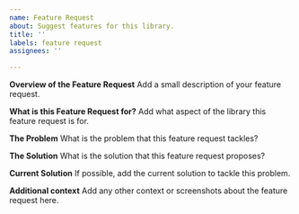 ```yaml
---
name: Feature Request
about: Suggest features for this library.
title: ''
labels: feature request
assignees: ''

---
```


**Overview of the Feature Request**
Add a small description of your feature request.

**What is this Feature Request for?**
Add what aspect of the library this feature request is for.

**The Problem**
What is the problem that this feature request tackles?

**The Solution**
What is the solution that this feature request proposes?

**Current Solution**
If possible, add the current solution to tackle this problem.

**Additional context**
Add any other context or screenshots about the feature request here.
